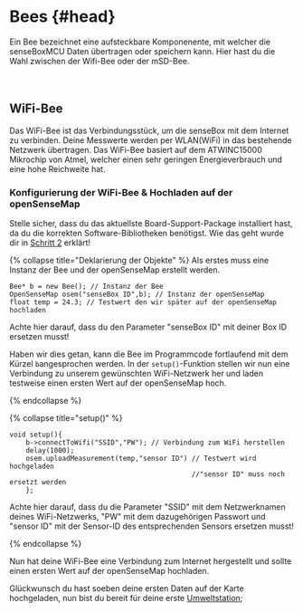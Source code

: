 # Bees {#head}

<div class="description">Ein Bee bezeichnet eine aufsteckbare Komponenente, mit welcher die senseBoxMCU Daten übertragen oder speichern kann. Hier hast du die Wahl zwischen der Wifi-Bee oder der mSD-Bee.</div>
<div class="line">
    <br>
    <br>
</div>

## WiFi-Bee
Das WiFi-Bee ist das Verbindungsstück, um die senseBox mit dem Internet zu verbinden. Deine Messwerte werden per WLAN(WiFi) in das bestehende Netzwerk übertragen. Das WiFi-Bee basiert auf dem ATWINC15000 Mikrochip von Atmel, welcher einen sehr geringen Energieverbrauch und eine hohe Reichweite hat.

### Konfigurierung der WiFi-Bee & Hochladen auf der openSenseMap

<div class="box_warning">
    <i class="fa fa-info fa-fw" aria-hidden="true" style="color: #42acf3;"></i>
    Stelle sicher, dass du das aktuellste Board-Support-Package installiert hast, da du die korrekten Software-Bibliotheken benötigst. Wie das geht wurde dir in <a href ="../erste-schritte/board-support-packages-installieren.md">Schritt 2</a> erklärt!
</div>

{% collapse title="Deklarierung der Objekte" %}
Als erstes muss eine Instanz der Bee und der openSenseMap erstellt werden.

```arduino
Bee* b = new Bee(); // Instanz der Bee
OpenSenseMap osem("senseBox ID",b); // Instanz der openSenseMap
float temp = 24.3; // Testwert den wir später auf der openSenseMap hochladen 
```
<div class="box_warning">
    <i class="fa fa-info fa-fw" aria-hidden="true" style="color: #42acf3;"></i>
    Achte hier darauf, dass du den Parameter  "senseBox ID" mit deiner Box ID  ersetzen musst!
</div>

Haben wir dies getan, kann die Bee im Programmcode fortlaufend mit dem Kürzel `b`angesprochen werden. In der `setup()`-Funktion stellen wir nun eine Verbindung zu unserem gewünschten WiFi-Netzwerk her und laden testweise einen ersten Wert auf der openSenseMap hoch.

 

{% endcollapse %}

{% collapse title="setup()" %}

```arduino
void setup(){
    b->connectToWifi("SSID","PW"); // Verbindung zum WiFi herstellen 
    delay(1000);
    osem.uploadMeasurement(temp,"sensor ID") // Testwert wird hochgeladen 
                                             //"sensor ID" muss noch ersetzt werden
    };
```
<div class="box_warning">
    <i class="fa fa-info fa-fw" aria-hidden="true" style="color: #42acf3;"></i>
    Achte hier darauf, dass du die Parameter "SSID" mit dem Netzwerknamen deines WiFi-Netzwerks, "PW" mit dem dazugehörigen Passwort und "sensor ID" mit der Sensor-ID des entsprechenden Sensors ersetzen musst!
</div>

{% endcollapse %}

Nun hat deine WiFi-Bee eine Verbindung zum Internet hergestellt und sollte einen ersten Wert auf der openSenseMap hochladen. 

Glückwunsch du hast soeben deine ersten Daten auf der Karte hochgeladen, nun bist du bereit für deine erste [Umweltstation](/../../projekte/Umweltstation/README.md);



